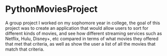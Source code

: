 # PythonMoviesProject
A group project I worked on my sophomore year in college, the goal of this project was to create an application that would allow users to sort for different kinds of movies, and see how different streaming services such as Netflix, Hulu, Disney+, etc compared in terms of what movies they offered that met that criteria, as well as show the user a list of all the movies that match that criteria.
